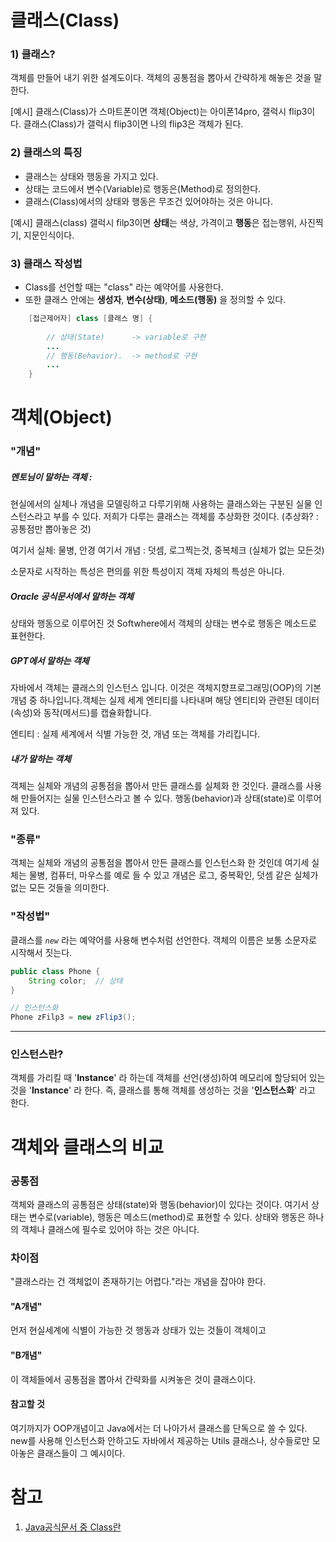 

# 클래스(Class)


### 1) 클래스?
객체를 만들어 내기 위한 설계도이다. 객체의 공통점을 뽑아서 간략하게 해놓은 것을 말한다.  

[예시]
	클래스(Class)가 스마트폰이면 객체(Object)는 아이폰14pro, 갤럭시 flip3이다. 
	클래스(Class)가 갤럭시 flip3이면 나의 flip3은 객체가 된다. 

### 2) 클래스의 특징
- 클래스는 상태와 행동을 가지고 있다.
- 상태는 코드에서 변수(Variable)로 행동은(Method)로 정의한다.
- 클래스(Class)에서의 상태와 행동은 무조건 있어야하는 것은 아니다.

[예시]
	클래스(class) 갤럭시 filp3이면
	**상태**는 색상, 가격이고 **행동**은 접는행위, 사진찍기, 지문인식이다.

###  3) 클래스 작성법
- Class를 선언할 때는 "class" 라는 예약어를 사용한다.
- 또한 클래스 안에는 **생성자**, **변수(상태)**, **메소드(행동)** 을 정의할 수 있다. 
~~~Java
	[접근제어자] class [클래스 명] {
	
		// 상태(State)      -> variable로 구현
		...
		// 행동(Behavior).  -> method로 구현
		...
	}
~~~



# 객체(Object)

### "개념"

##### 멘토님이 말하는 객체 : 
현실에서의 실체나 개념을 모델링하고 다루기위해 사용하는 클래스와는 구분된 실물 인스턴스라고 부를 수 있다.
저희가 다루는 클래스는 객체를 추상화한 것이다. 
(추상화? : 공통점만 뽑아놓은 것)

여기서 실체: 물병, 안경 
여기서 개념 : 덧셈, 로그찍는것, 중복체크 (실체가 없는 모든것)

소문자로 시작하는 특성은 편의를 위한 특성이지 객체 자체의 특성은 아니다. 
##### Oracle 공식문서에서 말하는 객체 
상태와 행동으로 이루어진 것
Softwhere에서 객체의 상태는 변수로 행동은 메소드로 표현한다. 
##### GPT에서 말하는 객체
자바에서 객체는 클래스의 인스턴스 입니다. 이것은 객체지향프로그래밍(OOP)의 기본 개념 중 하나입니다.객체는 실제 세계 엔티티를 나타내며 해당 엔티티와 관련된 데이터(속성)와 동작(메서드)를 캡슐화합니다.

엔티티 : 실제 세계에서 식별 가능한 것, 개념 또는 객체를 가리킵니다. 
##### 내가 말하는 객체
객체는 실체와 개념의 공통점을 뽑아서 만든 클래스를 실체화 한 것인다. 
클래스를 사용해 만들어지는 실물 인스턴스라고 볼 수 있다. 
행동(behavior)과 상태(state)로 이루어져 있다. 

### "종류"

객체는 실체와 개념의 공통점을 뽑아서 만든 클래스를 인스턴스화 한 것인데
여기세 실체는 물병, 컴퓨터, 마우스를 예로 들 수 있고 개념은 로그, 중복확인, 덧셈 같은 실체가 없는 모든 것들을 의미한다. 
### "작성법"
클래스를 *`new`* 라는 예약어를 사용해 변수처럼 선언한다.
객체의 이름은 보통 소문자로 시작해서 짓는다. 

~~~Java
public class Phone {
	String color;  // 상태	
}

// 인스턴스화
Phone zFilp3 = new zFlip3();
~~~

------
### 인스턴스란?
객체를 가리킬 때 '**Instance**' 라 하는데
객체를 선언(생성)하여 메모리에 할당되어 있는 것을 '**Instance**' 라 한다. 
즉, 클래스를 통해 객체를 생성하는 것을 '**인스턴스화**' 라고 한다. 


# 객체와 클래스의 비교

###  공통점

객체와 클래스의 공통점은 상태(state)와 행동(behavior)이 있다는 것이다. 
여기서 상태는 변수로(variable), 행동은 메소드(method)로 표현할 수 있다. 
상태와 행동은 하나의 객체나 클래스에 필수로 있어야 하는 것은 아니다.

### 차이점

"클래스라는 건 객체없이 존재하기는 어렵다."라는 개념을 잡아야 한다. 
#### "A개념"
먼저 현실세계에 식별이 가능한 것 행동과 상태가 있는 것들이 객체이고
#### "B개념"
이 객체들에서 공통점을 뽑아서 간략화를 시켜놓은 것이 클래스이다. 

#### 참고할 것 
여기까지가 OOP개념이고 Java에서는 더 나아가서 클래스를 단독으로 쓸 수 있다. 
new를 사용해 인스턴스화 안하고도 자바에서 제공하는 Utils 클래스나, 상수들로만 모아놓은 클래스들이 그 예시이다.

# 참고
1. [Java공식문서 중 Class란](https://docs.oracle.com/javase/tutorial/java/concepts/class.html)